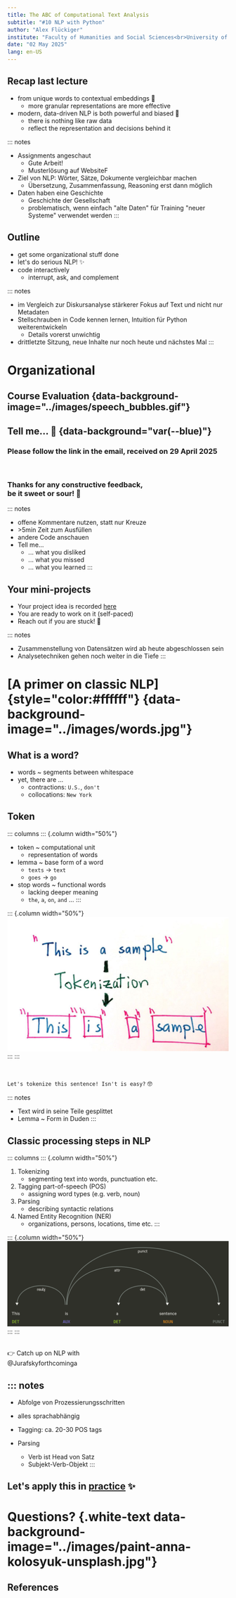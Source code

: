 ```yaml
---
title: The ABC of Computational Text Analysis
subtitle: "#10 NLP with Python"
author: "Alex Flückiger"
institute: "Faculty of Humanities and Social Sciences<br>University of Lucerne" 
date: "02 May 2025"
lang: en-US
---
```


## Recap last lecture

-   from unique words to contextual embeddings 🧮
    -   more granular representations are more effective
-   modern, data-driven NLP is both powerful and biased 🚨
    -   there is nothing like raw data
    -   reflect the representation and decisions behind it

::: notes
-   Assignments angeschaut
    -   Gute Arbeit!
    -   Musterlösung auf WebsiteF
-   Ziel von NLP: Wörter, Sätze, Dokumente vergleichbar machen
    -   Übersetzung, Zusammenfassung, Reasoning erst dann möglich
-   Daten haben eine Geschichte
    -   Geschichte der Gesellschaft
    -   problematisch, wenn einfach "alte Daten" für Training "neuer Systeme" verwendet werden
:::

## Outline

-   get some organizational stuff done
-   let's do serious NLP! ✨
-   code interactively
    -   interrupt, ask, and complement

::: notes
-   im Vergleich zur Diskursanalyse stärkerer Fokus auf Text und nicht nur Metadaten
-   Stellschrauben in Code kennen lernen, Intuition für Python weiterentwickeln
    -   Details vorerst unwichtig
-   drittletzte Sitzung, neue Inhalte nur noch heute und nächstes Mal
:::

# Organizational

## Course Evaluation {data-background-image="../images/speech_bubbles.gif"}

## Tell me... 📣 {data-background="var(--blue)"}

### Please follow the link in the email, received on 29 April 2025

<br>

### Thanks for any constructive feedback, <br>be it sweet or sour! 🙏

::: notes
-   offene Kommentare nutzen, statt nur Kreuze
-   \>5min Zeit zum Ausfüllen
-   andere Code anschauen
-   Tell me...
    -   ... what you disliked
    -   ... what you missed
    -   ... what you learned
:::

## Your mini-projects

-   Your project idea is recorded [here](https://docs.google.com/spreadsheets/d/1e91Eaj9U-9sNV1p3o7djPgrAR_mixWr_0GNrp6j37kQ/edit#gid=0)
-   You are ready to work on it (self-paced)
-   Reach out if you are stuck! 🤯

::: notes
-   Zusammenstellung von Datensätzen wird ab heute abgeschlossen sein
-   Analysetechniken gehen noch weiter in die Tiefe
:::

# [A primer on classic NLP]{style="color:#ffffff"} {data-background-image="../images/words.jpg"}

## What is a word?

-   words \~ segments between whitespace
-   yet, there are ...
    -   contractions: `U.S.`, `don't`
    -   collocations: `New York`

## Token

::: columns
::: {.column width="50%"}
-   token \~ computational unit
    -   representation of words
-   lemma \~ base form of a word
    -   `texts` → `text`
    -   `goes` → `go`
-   stop words \~ functional words
    -   lacking deeper meaning
    -   `the`, `a`, `on`, `and` ...
:::

::: {.column width="50%"}
![Segmenting a text into tokens](../images/tokenization.jpeg)
:::
:::

<br>

`Let's tokenize this sentence! Isn't is easy?` 🤓

::: notes
-   Text wird in seine Teile gesplittet
-   Lemma \~ Form in Duden
:::

## Classic processing steps in NLP

::: columns
::: {.column width="50%"}
1.  Tokenizing
    -   segmenting text into words, punctuation etc.
2.  Tagging part-of-speech (POS)
    -   assigning word types (e.g. verb, noun)
3.  Parsing
    -   describing syntactic relations
4.  Named Entity Recognition (NER)
    -   organizations, persons, locations, time etc.
:::

::: {.column width="50%"}
![Automatically inferred information of a sentence](../images/spacy_parse.png)
:::
:::

<br> 👉 Catch up on NLP with <br>@Jurafskyforthcominga

::: notes
-   

-   Abfolge von Prozessierungsschritten

-   alles sprachabhängig

-   Tagging: ca. 20-30 POS tags

-   Parsing

    -   Verb ist Head von Satz
    -   Subjekt-Verb-Objekt
:::

## Let's apply this in [practice](https://github.com/aflueckiger/KED2025/blob/main/ked2025/materials/code/ked2025_10.ipynb) ✨

# Questions? {.white-text data-background-image="../images/paint-anna-kolosyuk-unsplash.jpg"}

## References
